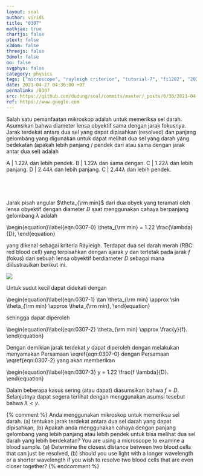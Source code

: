 ```yaml
---
layout: soal
author: viridi
title: "0307"
mathjax: true
chartjs: false
ptext: false
x3dom: false
threejs: false
3dmol: false
oo: false
svgphys: false
category: physics
tags: ["microscope", "rayleigh criterion", "tutorial-7", "fi1202", "2020-2"]
date: 2021-04-27 04:36:00 +07
permalink: /0307
src: https://github.com/dudung/soal/commits/master/_posts/0/30/2021-04-27-elementary-physics-tutorial-7-7.md
ref: https://www.google.com
---
```

Salah satu pemanfaatan mikroskop adalah untuk memeriksa sel darah. Asumsikan bahwa diameter lensa obyektif sama dengan jarak fokusnya. Jarak terdekat antara dua sel yang dapat dipisahkan (resolved) dan panjang gelombang yang digunakan untuk dapat melihat dua sel yang darah yang bedekatan (apakah lebih panjang / pendek dari atau sama dengan jarak antar dua sel) adalah

A | $1.22 \lambda$ dan lebih pendek.
B | $1.22 \lambda$ dan sama dengan.
C | $1.22 \lambda$ dan lebih panjang.
D | $2.44 \lambda$ dan lebih panjang.
C | $2.44 \lambda$ dan lebih pendek.


## &nbsp;
Jarak pisah angular $\theta_{\rm min}$ dari dua obyek yang teramati oleh lensa obyektif dengan diameter $D$ saat menggunakan cahaya berpanjang gelombang $\lambda$ adalah

\begin{equation}\label{eqn:0307-0}
\theta_{\rm min} = 1.22 \frac{\lambda}{D},
\end{equation}

yang dikenal sebagai kriteria Rayleigh. Terdapat dua sel darah merah (RBC: red blood cell) yang terpisahkan dengan ajarak $y$ dan terletak pada jarak $f$ (fokus) dari sebuah lensa obyektif berdiameter $D$ sebagai mana diilustrasikan berikut ini.

![]({{site.baseurl}}/assets/img/0/30/0307.png)

Untuk sudut kecil dapat didekati dengan

\begin{equation}\label{eqn:0307-1}
\tan \theta_{\rm min} \approx \sin \theta_{\rm min} \approx \theta_{\rm min},
\end{equation}

sehingga dapat diperoleh

\begin{equation}\label{eqn:0307-2}
\theta_{\rm min} \approx \frac{y}{f}.
\end{equation}

Dengan demikian jarak terdekat $y$ dapat diperoleh dengan melakukan menyamakan Persamaan \eqref{eqn:0307-0} dengan Persamaan \eqref{eqn:0307-2} yang akan memberikan

\begin{equation}\label{eqn:0307-3}
y = 1.22 \frac{f \lambda}{D}.
\end{equation}

Dalam beberapa kasus sering (atau dapat) diasumsikan bahwa $f = D$. Selanjutnya dapat segera terlihat dengan menggunakan asumsi tesebut bahwa $\lambda < y$.

{% comment %}
Anda menggunakan mikroskop untuk memeriksa sel darah. (a) tentukan jarak terdekat antara dua sel darah yang dapat dipisahkan, (b) Apakah anda menggunakan cahaya dengan panjang gelombang yang lebih panjang atau lebih pendek untuk bisa melihat dua sel darah yang lebih berdekatan?
You are using a microscope to examine a blood sample. (a) Determine the closest distance between two blood cells that can just be resolved, (b) should you use light with a longer wavelength or a shorter wavelength if you wish to resolve two blood cells that are even closer together?
{% endcomment %}
